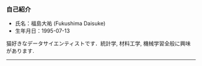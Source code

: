 ### 自己紹介
- 氏名：福島大祐 (Fukushima Daisuke)
- 生年月日：1995-07-13

猫好きなデータサイエンティストです．統計学, 材料工学, 機械学習全般に興味があります.  


---